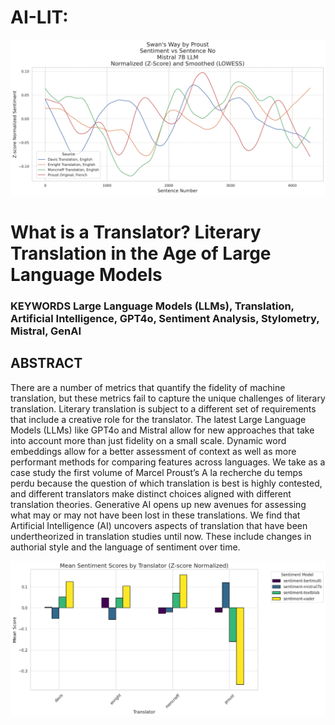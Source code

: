 # AI-LIT:

![Mistral Sentiment LOWESS](./graphs/sentiment_mistral_sma10percent_lowess_smoothing.png)

# What is a Translator? Literary Translation in the Age of Large Language Models
    

### **KEYWORDS** Large Language Models (LLMs), Translation, Artificial Intelligence, GPT4o, Sentiment Analysis, Stylometry, Mistral, GenAI

## **ABSTRACT** 

There are a number of metrics that quantify the fidelity of machine translation, but these metrics fail to capture the unique challenges of literary translation. Literary translation is subject to a different set of requirements that include a creative role for the translator. The latest Large Language Models (LLMs) like GPT4o and Mistral allow for new approaches that take into account more than just fidelity on a small scale. Dynamic word embeddings allow for a better assessment of context as well as more performant methods for comparing features across languages. We take as a case study the first volume of Marcel Proust’s A la recherche du temps perdu because the question of which translation is best is highly contested, and different translators make distinct choices aligned with different translation theories. Generative AI opens up new avenues for assessing what may or may not have been lost in these translations. We find that Artificial Intelligence (AI) uncovers aspects of translation that have been undertheorized in translation studies until now. These include changes in authorial style and the language of sentiment over time.



![Mean Sentiment Z-Score Normed](./graphs/mean_sentiment_zscore_norm.png)

